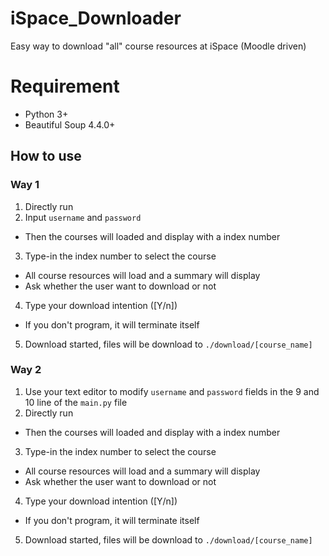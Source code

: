 # iSpace_Downloader
Easy way to download "all" course resources at iSpace (Moodle driven)

# Requirement
- Python 3+
- Beautiful Soup 4.4.0+

## How to use
### Way 1
1. Directly run
2. Input `username` and `password`
  - Then the courses will loaded and display with a index number
3. Type-in the index number to select the course
  - All course resources will load and a summary will display
  - Ask whether the user want to download or not
4. Type your download intention ([Y/n])
  - If you don't program, it will terminate itself
5. Download started, files will be download to `./download/[course_name]`

### Way 2
1. Use your text editor to modify `username` and `password` fields in the 9 and 10 line of the `main.py` file
2. Directly run
  - Then the courses will loaded and display with a index number
3. Type-in the index number to select the course
  - All course resources will load and a summary will display
  - Ask whether the user want to download or not
4. Type your download intention ([Y/n])
  - If you don't program, it will terminate itself
5. Download started, files will be download to `./download/[course_name]`
